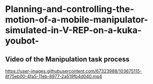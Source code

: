 # Planning-and-controlling-the-motion-of-a-mobile-manipulator-simulated-in-V-REP-on-a-kuka-youbot-

## Video of the Manipulation task process
https://user-images.githubusercontent.com/67323988/103675115-8f75eb00-4fa5-11eb-8977-2a519fb4d040.mp4
